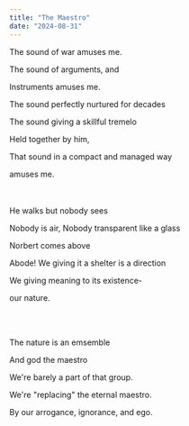 ```yaml
---
title: "The Maestro"
date: "2024-08-31"
---
```


The sound of war amuses me.

The sound of arguments, and

Instruments amuses me.

The sound perfectly nurtured for decades

The sound giving a skillful tremelo

Held together by him,

That sound in a compact and managed way

amuses me.

<br/>
<br/>
He walks but nobody sees

Nobody is air, Nobody transparent like a glass

Norbert comes above

Abode! We giving it a shelter is a direction

We giving meaning to its existence-

our nature.

<br/>
<br/>

The nature is an emsemble

And god the maestro

We're barely a part of that group.

We're "replacing" the eternal maestro.

By our arrogance, ignorance, and ego.
